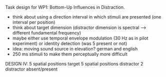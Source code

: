 Task design for WP1: Bottom-Up Influences in Distraction.

- think about using a direction interval in which stimuli are presented (one interval per position)
- think about target dimension (distractor dimension is spectral --> different fundamental frequency)
- maybe either use temporal envelope modulation (30 Hz as in pilot experiment) or identity detection (was 5 present or not)
- idea: moving sound source in elevation? german and english
- 250 ms stimuli to make them perceptually more difficult

DESIGN
IV:
5 spatial positions target
5 spatial positions distractor
2 distractor absent/present